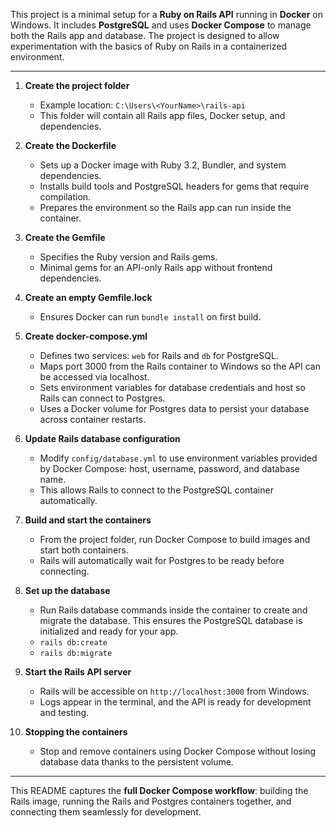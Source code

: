 This project is a minimal setup for a **Ruby on Rails API** running in **Docker** on Windows.
It includes **PostgreSQL** and uses **Docker Compose** to manage both the Rails app and database.
The project is designed to allow experimentation with the basics of Ruby on Rails in a containerized environment.

---

1. **Create the project folder**  
   - Example location: `C:\Users\<YourName>\rails-api`
   - This folder will contain all Rails app files, Docker setup, and dependencies.

2. **Create the Dockerfile**  
   - Sets up a Docker image with Ruby 3.2, Bundler, and system dependencies.
   - Installs build tools and PostgreSQL headers for gems that require compilation.
   - Prepares the environment so the Rails app can run inside the container.

3. **Create the Gemfile**  
   - Specifies the Ruby version and Rails gems.
   - Minimal gems for an API-only Rails app without frontend dependencies.

4. **Create an empty Gemfile.lock**  
   - Ensures Docker can run `bundle install` on first build.

5. **Create docker-compose.yml**  
   - Defines two services: `web` for Rails and `db` for PostgreSQL.
   - Maps port 3000 from the Rails container to Windows so the API can be accessed via localhost.
   - Sets environment variables for database credentials and host so Rails can connect to Postgres.
   - Uses a Docker volume for Postgres data to persist your database across container restarts.

6. **Update Rails database configuration**  
   - Modify `config/database.yml` to use environment variables provided by Docker Compose: host, username, password, and database name.
   - This allows Rails to connect to the PostgreSQL container automatically.

7. **Build and start the containers**  
   - From the project folder, run Docker Compose to build images and start both containers.
   - Rails will automatically wait for Postgres to be ready before connecting.

8. **Set up the database**  
   - Run Rails database commands inside the container to create and migrate the database. This ensures the PostgreSQL database is initialized and ready for your app.
   - `rails db:create`
   - `rails db:migrate`

9. **Start the Rails API server**  
   - Rails will be accessible on `http://localhost:3000` from Windows.
   - Logs appear in the terminal, and the API is ready for development and testing.

10. **Stopping the containers**  
    - Stop and remove containers using Docker Compose without losing database data thanks to the persistent volume.

---

This README captures the **full Docker Compose workflow**: building the Rails image, running the Rails and Postgres containers together, and connecting them seamlessly for development.